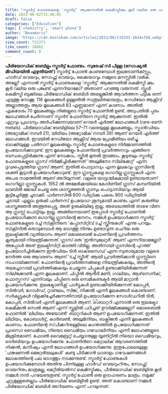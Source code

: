 ```yaml
---
title: "സ്മാർട്ട് ഫോണുകളെ 'സ്മാർട്ട്' ആക്കുന്നതിൽ കെമിസ്ട്രിക്കും കൂടി വലിയ ഒരു പങ്കുണ്ട് എന്നറിയാമോ ?"
date: 2023-06-02T15:48:05
draft: false
categories: ["Education"]
tags: ['chemistry', 'smart phone']
author: "Beaumaris"
image: "https://cdn.boolokam.com/articles/2023/06/t33333-1024x768.webp"
view_count: 715371
like_count: 28662
comment_count: 0
---
```


**പീരിയോഡിക് ടേബിളും സ്മാർട്ട് ഫോണും.** **സുരേഷ് സി പിള്ള** **(സോഷ്യൽ മീഡിയയിൽ എഴുതിയത് )** സ്മാർട്ട് ഫോൺ കാണുമ്പോൾ ഇലട്രോണിക്സ്സും, ഹാർഡ് വെയറും, സോഫ്റ്റ് വെയറും, ഒക്കെയാവും നമ്മുടെ മനസ്സിൽ വരിക. അല്ലേ? എന്നാൽ സ്മാർട്ട് ഫോണുകളെ 'സ്മാർട്ട്' ആക്കുന്നതിൽ കെമിസ്ട്രി ക്കും കൂടി വലിയ ഒരു പങ്കുണ്ട് എന്നറിയാമോ? അതാണ് പറഞ്ഞു വരുന്നത്. സ്കൂൾ കെമിസ്ട്രി ബുക്കിലെ പീരിയോഡിക് ടേബിൾ അല്ലെങ്കിൽ ആവർത്തന പട്ടിക ഒന്ന് എടുത്തു നോക്കൂ. 118 മൂലകങ്ങൾ ഉള്ളതിൽ സന്തുലിതമായതും, റേഡിയോ ആക്റ്റീവ് അല്ലാത്തതും ആയ മൂലകങ്ങൾ 83 എണ്ണമാണ് എന്ന് കാണാം. അതിൽ ഏകദേശം 70 മൂലകങ്ങളും നിങ്ങളുടെ സ്മാർട്ട് ഫോണിൽ ഉണ്ട്. അറുപതിൽ പ്പരം ലോഹങ്ങൾ ചേർന്നാണ് സ്മാർട് ഫോണിനെ സ്മാർട്ട് ആക്കുന്നത്. ഇതിൽ ഏറ്റവും പ്രധാന്യം അർഹിക്കുന്നവയാണ് റെയർ എർത്ത് ലോഹങ്ങൾ (rare-earth metals). പീരിയോഡിക് ടേബിളിലെ 57–71 വരെയുള്ള മൂലകങ്ങളും, സ്കാൻഡിയം (അറ്റോമിക് നമ്പർ 21), യിട്രിയം (അറ്റോമിക് നമ്പർ 39) ആണ് റെയർ എർത്ത് ലോഹങ്ങൾ. ഇവയിൽ റേഡിയോ ആക്റ്റീവ് ആയ പ്രോമിതിയം ഒഴിച്ചു ബാക്കിയുള്ള പതിനാറ് മൂലകങ്ങളും സ്മാർട്ട് ഫോണുകളുടെ നിർമ്മാണത്തിൽ ഉപയോഗിക്കാറുണ്ട്. ഈ മൂലകങ്ങളും ഫോണിന്റെ പ്രവർത്തനവും എങ്ങിനെ ബന്ധപ്പെട്ടിരിക്കുന്നു എന്ന് നോക്കാം. സ്ക്രീൻ മുതൽ തുടങ്ങാം. [](https://cdn.boolokam.com/articles/2023/06/t33333.webp)കൂടുതലും സ്മാർട്ട് ഫോണുകളുടെ ഗ്ലാസ് നിർമ്മിച്ചിരിക്കുന്നത് 'അലുമിനോ സിലിക്കേറ്റ്' എന്ന ദൃഢപ്പെടുത്തിയ ഗ്ലാസ് ആണ്. ഇതിൽ പൊട്ടാസ്യം എന്ന മൂലകവും ഗ്ലാസിന്റെ ശക്തി കൂട്ടാൻ ഉപയോഗിക്കാറുണ്ട്. ഈ ഗ്ലാസ്സുകളെ ഗൊറില്ല ഗ്ലാസ്സുകൾ എന്ന അപര നാമത്തിൽ ആണ് അറിയുന്നത്. വളരെ യാദൃശ്ചികമായി ഉണ്ടായതാണ് ഗൊറില്ലാ ഗ്ലാസ്സുകൾ. 1952 ൽ അമേരിക്കയിലെ കോർണിങ് ഗ്ലാസ് കമ്പനിയിൽ ലാബിൽ ജോലി ചെയ്ത ഒരു ശാസ്ത്രജ്ഞൻ ഗ്ലാസും പൊട്ടാസിയവും ആയി കൂട്ടിച്ചേർത്തു ചൂടാക്കി. ഫർണസിൽ 600 ഡിഗ്രിക്കു പകരം 900 ഡിഗ്രിയിൽ ചൂടായി. എല്ലാം ഉരുകി ഫർണസ് ഉപയോഗ ശൂന്യമായി കാണും എന്ന് കരുതിയ ശാസ്ത്രജ്ഞൻ അത്ഭുതപ്പെട്ടു, അത് ഉരുകിയിട്ടേ ഇല്ല. അബദ്ധത്തിൽ താഴെ വീണ ആ ഗ്ലാസ്സ് പൊട്ടിയും ഇല്ല. അങ്ങിനെയാണ് ഇപ്പോൾ സ്മാർട്ട് ഫോണിൽ ഉപയോഗിക്കുന്ന ഗൊറില്ല ഗ്ലാസിന്റെ ജനനം. നമ്മൾ ഉപയോഗിക്കുന്ന സ്മാർട്ട് ഫോണുകളുടെ ടച്ച് സ്‌ക്രീനിനെ 'കപ്പാസിറ്റിവ് ടച്ച് സ്ക്രീനുകൾ' എന്നു പറയും. സ്‌ക്രീനിൽ തൊടുമ്പോൾ ആ ഭാഗത്തു നിന്നും ഉണ്ടാവുന്ന ചെറിയ ഒരു ഇലക്ട്രിക്കൽ വ്യതിയാനം ആണ് മൊബൈൽ ഫോണിന്റെ പ്രവർത്തനം കൃത്യമായി നിയന്ത്രിക്കുന്നത്. ഗ്ലാസ് ഒരു 'ഇന്‍സുലേറ്റര്‍' ആണ് എന്നറിയാമല്ലോ? അപ്പോൾ അത് ഇലക്ട്രിസിറ്റി കടത്തി വിടില്ല. അതിനായി ഗ്ലാസിന്റെ പുറത്ത് ഉപയോഗിച്ചിരിക്കുന്ന ഇൻഡിയം ടിൻ ഓക്‌സൈഡ് എന്ന സുതാര്യമായ വളരെ നേർത്ത ഒരു ആവരണം ആണ് 'ടച്ച് സ്ക്രീൻ' ആയി പ്രവർത്തിക്കാൻ ഗ്ലാസ്സിനെ സഹായിക്കുന്നത്. ഫോണിന്റെ പ്രവർത്തനങ്ങളെ നിയന്ത്രിക്കുകയും, അതിന്റെ തലച്ചോറായി പ്രവർത്തിക്കുകയും ചെയ്യുന്ന ചിപ്പുകൾ ഉണ്ടാക്കിയിരിക്കുന്നത് സിലിക്കോൺ എന്ന മൂലകമാണ്. ചിപ്പിൽ ആൻടി മണി, ഗാലിയം, ആഴ്‌സെനിക്, ഫോസ്ഫറസ് എന്നിവയും ചിപ്പിനെ ഒരു സെമികണ്ടക്ടർ ആയി മാറ്റാൻ ഉപയോഗിക്കുന്നു. ഇലക്ട്രോണിക്സ് പാർട്ടുകൾ ഉണ്ടാക്കിയിരിക്കുന്നത് കോപ്പർ, സിൽവർ, ഗോൾഡ്, റ്റാണ്ടലം, സിങ്ക്, നിക്കൽ എന്നീ മൂലകങ്ങൾ കൊണ്ടാണ്. സർക്യൂട്ടുകൾ വിളക്കിച്ചേര്‍ക്കുന്നതിനായി ഉപയോഗിക്കുന്ന സോൾഡറിൽ ടിൻ, കോപ്പർ, സിൽവർ എന്നീ മൂലകങ്ങൾ ആണ്. [![](https://cdn.boolokam.com/articles/2023/06/f22-1024x702.png)](https://cdn.boolokam.com/articles/2023/06/f22.png)ബാറ്ററി എന്നാൽ ഒരു ഇലക്ട്രോ കെമിക്കൽ സെൽ ആണ് എന്ന് സ്കൂളിൽ പഠിച്ചത് ഊർമ്മിക്കുമല്ലോ? മൊബൈൽ ഫോണിൽ 'ലിഥിയം അയോൺ' ബാറ്ററികൾ ആണ് ഉപയോഗിക്കുന്നത്. ഇതിൽ ലിഥിയം, കോബാൾട്ട്, കാർബൺ, അലുമിനിയം, ഓക്സിജൻ എന്നീ മൂലകങ്ങൾ കാണാം. ഫോണിന്റെ സ്‌പീക്കറിനുള്ളിലെ കാന്തത്തിൽ ഉപയോഗിക്കുന്നത് പ്രാസൊ ഡൈമിയം, നിയൊ ഡൈമിയം ഗഡോലിനിയം എന്നീ ലോഹങ്ങളുടെ മിശ്രിതമാണ്. ഫോൺ വൈബ്രേറ്റ് ചെയ്യാനുള്ള യൂണിറ്റിൽ നിയൊ ഡൈമിയവും, ടെർബിയവും ഉപയോഗിക്കുന്നു. ഫോണിൻറെ മെറ്റാലിക് ആവരണത്തിൽ നിക്കൽ, മഗ്നീഷ്യം എന്നീ ലോഹങ്ങൾ ഉപയോഗിക്കുന്നു. ഇതുപോലെയുള്ള 'ഫങ്ക്ഷണൽ മെറ്റേരിയലുകൾ' കണ്ടു പിടിക്കാൻ ധാരാളം ഗവേഷണങ്ങൾ ലോകത്തിന്റെ പല ഭാഗത്തും നടക്കുന്നുണ്ട്. സ്മാർട്ട് ഫോണുകൾ ഉപയോഗിക്കുമ്പോൾ അതിനു പിന്നിലുള്ള ഹാർഡ് വെയറുംറിനും, സോഫ്റ്റ് വെയറിനും മാത്രമല്ല, മെറ്റീരിയൽസ് കെമിസ്ട്രിക്കും, പീരിയോഡിക് ടേബിളിനു കൂടി നമ്മൾ നന്ദി പറയേണ്ടതുണ്ട്. സ്മാർട്ട് ഫോൺ ഒരു ഉദാഹരണം മാത്രം. നമുക്ക് ചുറ്റുമുള്ളതെല്ലാം പീരിയോഡിക് ടേബിളിൽ ഉണ്ട്. അത് കൊണ്ടാണ് നമ്മൾ പീരിയോഡിക് ടേബിൾ അറിയണം എന്ന് പറയുന്നത്.
